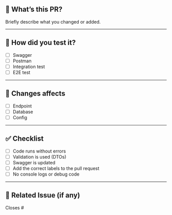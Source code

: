 ## 📝 What’s this PR?

Briefly describe what you changed or added.

---

## 🧪 How did you test it?

- [ ] Swagger
- [ ] Postman
- [ ] Integration test
- [ ] E2E test

---

## 📁 Changes affects

- [ ] Endpoint
- [ ] Database
- [ ] Config

---

## ✅ Checklist

- [ ] Code runs without errors
- [ ] Validation is used (DTOs)
- [ ] Swagger is updated
- [ ] Add the correct labels to the pull request
- [ ] No console logs or debug code

---

## 🔗 Related Issue (if any)

Closes #
